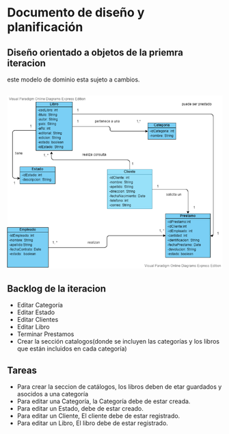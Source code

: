 # Documento de diseño y planificación

## Diseño orientado a objetos de la priemra iteracion

este modelo de dominio esta sujeto a cambios.

![Diagrama](/figuras/MD.png)
---

## Backlog de la iteracion

- Editar Categoría
- Editar Estado
- Editar Clientes
- Editar Libro
- Terminar Prestamos
- Crear la sección catalogos(donde se incluyen las categorías y los libros que están incluidos en cada categoría)

## Tareas

- Para crear la seccion de catálogos, los libros deben de etar guardados y asocidos a una categoría
- Para editar una Categoría, la Categoría debe de estar creada.
- Para editar un Estado,  debe de estar creado.
- Para editar un Cliente, El cliente debe de estar registrado.
- Para editar un Libro, El libro debe de estar registrado.








